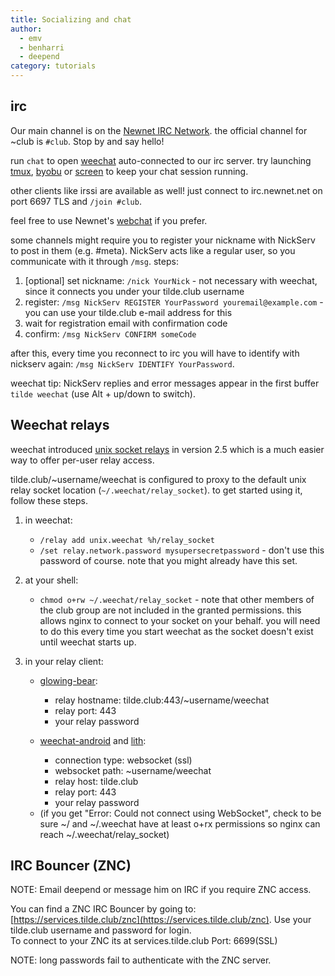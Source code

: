```yaml
---
title: Socializing and chat
author: 
  - emv
  - benharri
  - deepend
category: tutorials
---
```


## irc

Our main channel is on the [Newnet IRC Network](https://newnet.net). the official 
channel for ~club is `#club`. Stop by and say hello!

run `chat` to open [weechat](https://weechat.org) auto-connected to our irc
server. try launching [tmux](tmux.html), [byobu](https://superuser.com/a/423397)
 or [screen](screen.html) to keep your chat session running.

other clients like irssi are available as well! just connect to irc.newnet.net on
port 6697 TLS and `/join #club`.

feel free to use Newnet's [webchat](https://web.newnet.net/?join=club) if
you prefer.

some channels might require you to register your nickname with NickServ to post in them (e.g. #meta). NickServ acts like a regular user, so you communicate with it through `/msg`. steps:

1. [optional] set nickname: `/nick YourNick` - not necessary with weechat, since it connects you under your tilde.club username
2. register: `/msg NickServ REGISTER YourPassword youremail@example.com` - you can use your tilde.club e-mail address for this
3. wait for registration email with confirmation code
4. confirm: `/msg NickServ CONFIRM someCode`

after this, every time you reconnect to irc you will have to identify with nickserv again: `/msg NickServ IDENTIFY YourPassword`.  

weechat tip: NickServ replies and error messages appear in the first buffer `tilde weechat` (use Alt + up/down to switch).

## Weechat relays

weechat introduced [unix socket relays](
https://weechat.org/files/doc/stable/weechat_user.en.html#relay_unix_socket)
in version 2.5 which is a much easier way to offer per-user relay access.

tilde.club/~username/weechat is configured to proxy to the default unix relay socket
location (`~/.weechat/relay_socket`). to get started using it, follow these steps.

1. in weechat:
    * `/relay add unix.weechat %h/relay_socket`
    * `/set relay.network.password mysupersecretpassword` - don't use this password
      of course. note that you might already have this set.

2. at your shell:
    * `chmod o+rw ~/.weechat/relay_socket` - note that other members of the club group
      are not included in the granted permissions. this allows nginx to connect
      to your socket on your behalf. you will need to do this every time you start
      weechat as the socket doesn't exist until weechat starts up.

3. in your relay client:
    * [glowing-bear](https://glowingbear.tilde.club/):
        - relay hostname: tilde.club:443/~username/weechat
        - relay port: 443
        - your relay password

    * [weechat-android](https://github.com/ubergeek42/weechat-android) and [lith](https://github.com/lithapp/lith):
        - connection type: websocket (ssl)
        - websocket path: ~username/weechat
        - relay host: tilde.club
        - relay port: 443
        - your relay password

    - (if you get "Error: Could not connect using WebSocket", check to be sure
      ~/ and ~/.weechat have at least o+rx permissions so nginx can reach
      ~/.weechat/relay_socket)

## IRC Bouncer (ZNC)
NOTE: Email deepend or message him on IRC if you require ZNC access. 

You can find a ZNC IRC Bouncer by going to: [https://services.tilde.club/znc](https://services.tilde.club/znc).
Use your tilde.club username and password for login.  
To connect to your ZNC its at services.tilde.club   Port: 6699(SSL)

NOTE: long passwords fail to authenticate with the ZNC server.
